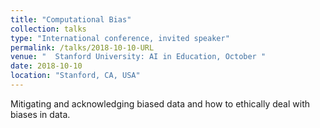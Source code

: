 ```yaml
---
title: "Computational Bias"
collection: talks
type: "International conference, invited speaker"
permalink: /talks/2018-10-10-URL
venue: "  Stanford University: AI in Education, October "
date: 2018-10-10
location: "Stanford, CA, USA"
---
```


Mitigating and acknowledging biased data and how to ethically deal with biases in data.
